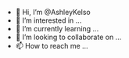 - 👋 Hi, I’m @AshleyKelso
- 👀 I’m interested in ...
- 🌱 I’m currently learning ...
- 💞️ I’m looking to collaborate on ...
- 📫 How to reach me ...

<!---
AshleyKelso/AshleyKelso is a ✨ special ✨ repository because its `README.md` (this file) appears on your GitHub profile.
You can click the Preview link to take a look at your changes.
--->
